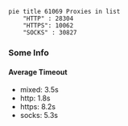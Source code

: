
```mermaid
pie title 61069 Proxies in list
    "HTTP" : 28304
    "HTTPS": 10062
    "SOCKS" : 30827
```

### Some Info
#### Average Timeout

- mixed: 3.5s
- http: 1.8s
- https: 8.2s
- socks: 5.3s